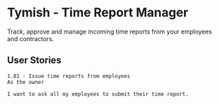 # Tymish - Time Report Manager

Track, approve and manage incoming time reports from your employees and contractors.

## User Stories

```
1.01 - Issue time reports from employees
As the owner

I want to ask all my employees to submit their time report.
```